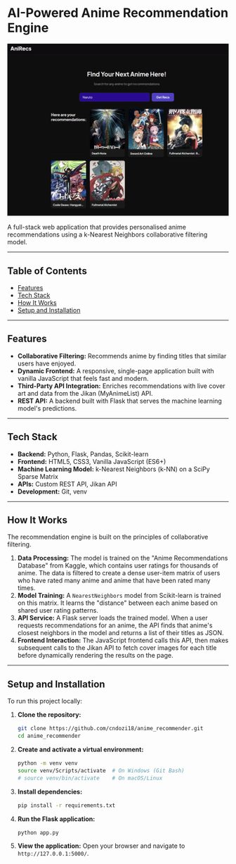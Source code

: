 # AI-Powered Anime Recommendation Engine

![AniRecs Screenshot](./product.png)  <!-- You can take a screenshot and upload it to your GitHub repo -->

A full-stack web application that provides personalised anime recommendations using a k-Nearest Neighbors collaborative filtering model.

---

## Table of Contents
- [Features](#features)
- [Tech Stack](#tech-stack)
- [How It Works](#how-it-works)
- [Setup and Installation](#setup-and-installation)

---

## Features

- **Collaborative Filtering:** Recommends anime by finding titles that similar users have enjoyed.
- **Dynamic Frontend:** A responsive, single-page application built with vanilla JavaScript that feels fast and modern.
- **Third-Party API Integration:** Enriches recommendations with live cover art and data from the Jikan (MyAnimeList) API.
- **REST API:** A backend built with Flask that serves the machine learning model's predictions.

---

## Tech Stack

- **Backend:** Python, Flask, Pandas, Scikit-learn
- **Frontend:** HTML5, CSS3, Vanilla JavaScript (ES6+)
- **Machine Learning Model:** k-Nearest Neighbors (k-NN) on a SciPy Sparse Matrix
- **APIs:** Custom REST API, Jikan API
- **Development:** Git, venv

---

## How It Works

The recommendation engine is built on the principles of collaborative filtering.

1.  **Data Processing:** The model is trained on the "Anime Recommendations Database" from Kaggle, which contains user ratings for thousands of anime. The data is filtered to create a dense user-item matrix of users who have rated many anime and anime that have been rated many times.
2.  **Model Training:** A `NearestNeighbors` model from Scikit-learn is trained on this matrix. It learns the "distance" between each anime based on shared user rating patterns.
3.  **API Service:** A Flask server loads the trained model. When a user requests recommendations for an anime, the API finds that anime's closest neighbors in the model and returns a list of their titles as JSON.
4.  **Frontend Interaction:** The JavaScript frontend calls this API, then makes subsequent calls to the Jikan API to fetch cover images for each title before dynamically rendering the results on the page.

---

## Setup and Installation

To run this project locally:

1.  **Clone the repository:**
    ```bash
    git clone https://github.com/cndozi18/anime_recommender.git
    cd anime_recommender
    ```
2.  **Create and activate a virtual environment:**
    ```bash
    python -m venv venv
    source venv/Scripts/activate  # On Windows (Git Bash)
    # source venv/bin/activate    # On macOS/Linux
    ```
3.  **Install dependencies:**
    ```bash
    pip install -r requirements.txt
    ```
4.  **Run the Flask application:**
    ```bash
    python app.py
    ```
5.  **View the application:**
    Open your browser and navigate to `http://127.0.0.1:5000/`.